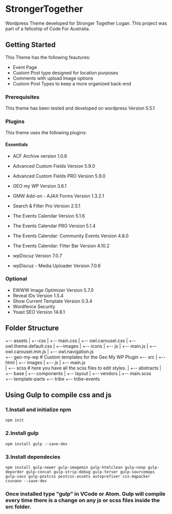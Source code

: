 # StrongerTogether

Wordpress Theme developed for Stronger Together Logan. This project was part of a felloship of Code For Australia.

## Getting Started

This Theme has the following feautures:

* Event Page
* Custom Post type designed for location purposes
* Comments with upload Image options
* Custom Post Types to keep a more organized back-end

### Prerequisites

This theme has been tested and developed on wordpress Version 5.5.1

### Plugins

This theme uses the following plugins:

#### Essentials
* ACF Archive version 1.0.6
* Advanced Custom Fields Version 5.9.0
* Advanced Custom Fields PRO Version 5.9.0

* GEO my WP Version 3.6.1
* GMW Add-on - AJAX Forms Version 1.3.2.1

* Search & Filter Pro Version 2.5.1

* The Events Calendar Version 5.1.6 
* The Events Calendar PRO Version 5.1.4
* The Events Calendar: Community Events Version 4.8.0
* The Events Calendar: Filter Bar Version 4.10.2

* wpDiscuz Version 7.0.7
* wpDiscuz - Media Uploader Version 7.0.6

### Optional
* EWWW Image Optimizer Version 5.7.0
* Reveal IDs Version 1.5.4
* Show Current Template Version 0.3.4
* Wordfence Security
* Yoast SEO Version 14.8.1

## Folder Structure

+-- assets
|    +--css
|        +-- main.css
|        +-- owl.carousel.css
|        +--owl.theme.default.css
|   +--images
|       +-- icons
|   +-- js
|       +-- main.js
|       +-- owl.carousel.min.js
|        +-- owl.navigation.js               
+-- geo-my-wp              # Custom templates for the Geo My WP Plugin
+-- src 
|    +-- html
|    +-- images
|    +-- js
|        +-- main.js  
|    +-- scss  # here you have all the scss files to edit styles.
|        +-- abstracts
|        +-- base
|        +-- components
|        +-- layout
|        +-- vendors
|        +-- main.scss   
+-- template-parts
+-- tribe
+-- tribe-events


## Using Gulp to compile css and js

### 1.Install and initialize npm

`npm init`

### 2.Install gulp

`npm install gulp --save-dev`

### 3.Install dependecies

`npm install gulp-newer gulp-imagemin gulp-htmlclean gulp-noop gulp-deporder gulp-concat gulp-strip-debug gulp-terser gulp-sourcemaps gulp-sass gulp-postcss postcss-assets autoprefixer css-mqpacker cssnano --save-dev`

### Once installed type "gulp" in VCode or Atom. Gulp will compile every time there is a change on any js or scss files inside the src folder.
